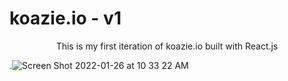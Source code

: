 # koazie.io - v1

<p align="center">
  This is my first iteration of koazie.io built with React.js

.![Screen Shot 2022-01-26 at 10 33 22 AM](https://user-images.githubusercontent.com/51058620/151194042-68f694ba-ae9f-4886-bb3d-95f3641f6389.png)

